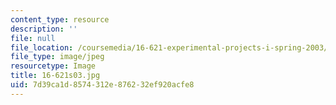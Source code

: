 ```yaml
---
content_type: resource
description: ''
file: null
file_location: /coursemedia/16-621-experimental-projects-i-spring-2003/7d39ca1d8574312e876232ef920acfe8_16-621s03.jpg
file_type: image/jpeg
resourcetype: Image
title: 16-621s03.jpg
uid: 7d39ca1d-8574-312e-8762-32ef920acfe8
---
```

